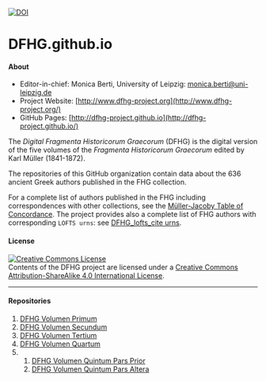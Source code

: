 [![DOI](https://zenodo.org/badge/66142168.svg)](https://zenodo.org/badge/latestdoi/66142168)

# DFHG.github.io

#### About

* Editor-in-chief: Monica Berti, University of Leipzig: <monica.berti@uni-leipzig.de>
* Project Website: [http://www.dfhg-project.org](http://www.dfhg-project.org/)
* GitHub Pages: [http://dfhg-project.github.io](http://dfhg-project.github.io/)

The <i>Digital Fragmenta Historicorum Graecorum</i> (DFHG) is the digital version of the five volumes of the <i>Fragmenta Historicorum Graecorum</i> edited by Karl Müller (1841-1872).

The repositories of this GitHub organization contain data about the 636 ancient Greek authors published in the FHG collection. 

For a complete list of authors published in the FHG including correspondences with other collections, see the [Müller-Jacoby Table of Concordance](http://www.dfhg-project.org/Mueller-Jacoby-Concordance/). The project provides also a complete list of FHG authors with corresponding `LOFTS urns`: see [DFHG_lofts_cite urns](https://github.com/DFHG-project/DFHG-project.github.io/blob/master/lofts_cite_urns_dfhg.csv).

#### License

<a rel="license" href="http://creativecommons.org/licenses/by-sa/4.0/"><img alt="Creative Commons License" style="border-width:0" src="https://i.creativecommons.org/l/by-sa/4.0/88x31.png" /></a><br />Contents of the DFHG project are licensed under a <a rel="license" href="http://creativecommons.org/licenses/by-sa/4.0/">Creative Commons Attribution-ShareAlike 4.0 International License</a>.

****
#### Repositories

1. [DFHG Volumen Primum](https://github.com/DFHG-project/volume_1)
2. [DFHG Volumen Secundum](https://github.com/DFHG-project/volume_2)
3. [DFHG Volumen Tertium](https://github.com/DFHG-project/volume_3)
4. [DFHG Volumen Quartum](https://github.com/DFHG-project/volume_4)
5. 1. [DFHG Volumen Quintum Pars Prior](https://github.com/DFHG-project/volume_5_1)
   2. [DFHG Volumen Quintum Pars Altera](https://github.com/DFHG-project/volume_5_2)
